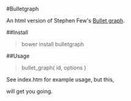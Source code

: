 #Bulletgraph

An html version of Stephen Few's [Bullet graph](http://en.wikipedia.org/wiki/Bullet_graph).


##Install
> bower install bulletgraph



##Usage

> bullet_graph( id, options )

See index.htm for example usage, but this,

><div id="g3"></div>
><script>
>   bullet_graph( "g3",
             {
                "ticks": 5,
                "range": [70,90,100],
                "measure": 55,
                "target": 80
             });
></script>

will get you going.


